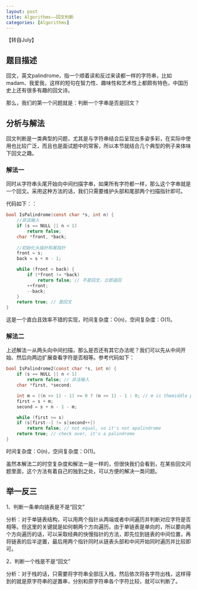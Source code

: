 ```yaml
---
layout: post
title: Algorithms——回文判断
categories: [Algorithms]
---
```


【转自July】

## 题目描述

回文，英文palindrome，指一个顺着读和反过来读都一样的字符串，比如madam、我爱我，这样的短句在智力性、趣味性和艺术性上都颇有特色，中国历史上还有很多有趣的回文诗。

那么，我们的第一个问题就是：判断一个字串是否是回文？

## 分析与解法

回文判断是一类典型的问题，尤其是与字符串结合后呈现出多姿多彩，在实际中使用也比较广泛，而且也是面试题中的常客，所以本节就结合几个典型的例子来体味下回文之趣。

### 解法一

同时从字符串头尾开始向中间扫描字串，如果所有字符都一样，那么这个字串就是一个回文。采用这种方法的话，我们只需要维护头部和尾部两个扫描指针即可。



代码如下：：

```c
bool IsPalindrome(const char *s, int n) {
	//非法输入
	if (s == NULL || n < 1) 
		return false;   
	char *front, *back;
	
	//初始化头指针和尾指针
	front = s; 
	back = s + n - 1; 

	while (front < back) {
		if (*front != *back)
			return false; // 不是回文，立即返回  
		++front;
		--back;
	}
	return true; // 是回文  
}
```

这是一个直白且效率不错的实现，时间复杂度：O(n)，空间复杂度：O(1)。


### 解法二

上述解法一从两头向中间扫描，那么是否还有其它办法呢？我们可以先从中间开始、然后向两边扩展查看字符是否相等。参考代码如下：

```c
bool IsPalindrome2(const char *s, int n) {
	if (s == NULL || n < 1) 
		return false; // 非法输入  
	char *first, *second;

	int m = ((n >> 1) - 1) >= 0 ? (n >> 1) - 1 : 0; // m is themiddle point of s      
	first = s + m; 
	second = s + n - 1 - m;

	while (first >= s)
	if (s[first--] != s[second++]) 
		return false; // not equal, so it's not apalindrome  
	return true; // check over, it's a palindrome  
}
```

时间复杂度：O(n)，空间复杂度：O(1)。

虽然本解法二的时空复杂度和解法一是一样的，但很快我们会看到，在某些回文问题里面，这个方法有着自己的独到之处，可以方便的解决一类问题。

## 举一反三
  
1、判断一条单向链表是不是“回文”  

分析：对于单链表结构，可以用两个指针从两端或者中间遍历并判断对应字符是否相等。但这里的关键就是如何朝两个方向遍历。由于单链表是单向的，所以要向两个方向遍历的话，可以采取经典的快慢指针的方法，即先位到链表的中间位置，再将链表的后半逆置，最后用两个指针同时从链表头部和中间开始同时遍历并比较即可。

2、判断一个栈是不是“回文”  

分析：对于栈的话，只需要将字符串全部压入栈，然后依次将各字符出栈，这样得到的就是原字符串的逆置串，分别和原字符串各个字符比较，就可以判断了。
